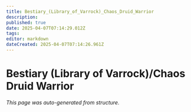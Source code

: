 ```yaml
---
title: Bestiary_(Library_of_Varrock)_Chaos_Druid_Warrior
description: 
published: true
date: 2025-04-07T07:14:29.012Z
tags: 
editor: markdown
dateCreated: 2025-04-07T07:14:26.961Z
---
```


# Bestiary (Library of Varrock)/Chaos Druid Warrior

*This page was auto-generated from structure.*